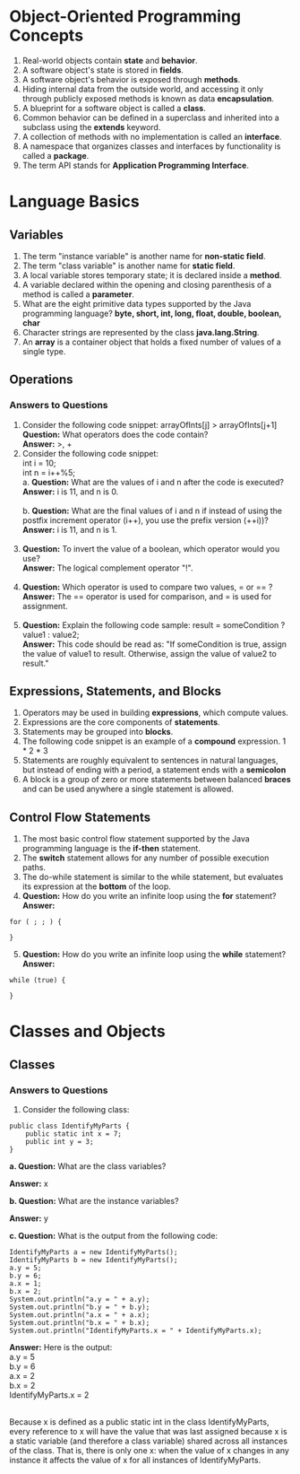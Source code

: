 # Object-Oriented Programming Concepts
1. Real-world objects contain <b>state</b> and <b>behavior</b>.
2. A software object's state is stored in <b>fields</b>.
3. A software object's behavior is exposed through <b>methods</b>.
4. Hiding internal data from the outside world, and accessing it only through publicly exposed methods is known as data <b>encapsulation</b>.
5. A blueprint for a software object is called a <b>class</b>.
6. Common behavior can be defined in a superclass and inherited into a subclass using the <b>extends</b> keyword.
7. A collection of methods with no implementation is called an <b>interface</b>.
8. A namespace that organizes classes and interfaces by functionality is called a <b>package</b>.
9. The term API stands for <b>Application Programming Interface</b>.

# Language Basics
## Variables
1. The term "instance variable" is another name for <b>non-static field</b>.
2. The term "class variable" is another name for <b>static field</b>.
3. A local variable stores temporary state; it is declared inside a <b>method</b>.
4. A variable declared within the opening and closing parenthesis of a method is called a <b>parameter</b>.
5. What are the eight primitive data types supported by the Java programming language? <b>byte, short, int, long, float, double, boolean, char</b>
6. Character strings are represented by the class <b>java.lang.String</b>.
7. An <b>array</b> is a container object that holds a fixed number of values of a single type.

## Operations
### Answers to Questions
1. Consider the following code snippet:
arrayOfInts[j] > arrayOfInts[j+1]<br>
<b>Question:</b> What operators does the code contain?<br>
<b>Answer:</b> >, +<br>
2. Consider the following code snippet:<br>
int i = 10;<br>
int n = i++%5;<br>
a. <b>Question:</b> What are the values of i and n after the code is executed?<br>
<b>Answer:</b> i is 11, and n is 0.<br><br>
b. <b>Question:</b> What are the final values of i and n if instead of using the postfix increment operator (i++), you use the prefix version (++i))?<br>
<b>Answer:</b> i is 11, and n is 1.<br><br>
3. <b>Question:</b> To invert the value of a boolean, which operator would you use?<br>
<b>Answer:</b> The logical complement operator "!".<br><br>
4. <b>Question:</b> Which operator is used to compare two values, = or == ?<br>
<b>Answer:</b> The == operator is used for comparison, and = is used for assignment.<br><br>
5. <b>Question:</b> Explain the following code sample: result = someCondition ? value1 : value2;<br>
<b>Answer:</b> This code should be read as: "If someCondition is true, assign the value of value1 to result. Otherwise, assign the value of value2 to result."

## Expressions, Statements, and Blocks
1. Operators may be used in building <b>expressions</b>, which compute values.
2. Expressions are the core components of <b>statements</b>.
3. Statements may be grouped into <b>blocks</b>.
4. The following code snippet is an example of a <b>compound</b> expression.
 1 * 2 * 3
5. Statements are roughly equivalent to sentences in natural languages, but instead of ending with a period, a statement ends with a <b>semicolon</b>
6. A block is a group of zero or more statements between balanced <b>braces</b> and can be used anywhere a single statement is allowed.

## Control Flow Statements
1. The most basic control flow statement supported by the Java programming language is the <b>if-then</b> statement.
2. The <b>switch</b> statement allows for any number of possible execution paths.
3. The do-while statement is similar to the while statement, but evaluates its expression at the <b>bottom</b> of the loop.
4. <b>Question:</b> How do you write an infinite loop using the <b>for</b> statement?
<b>Answer:</b><br>
```
for ( ; ; ) {

}
```
5. <b>Question:</b> How do you write an infinite loop using the <b>while</b> statement?
<b>Answer:</b>
```
while (true) {

}
```

# Classes and Objects
## Classes
### Answers to Questions
1. Consider the following class:
```
public class IdentifyMyParts {
    public static int x = 7;
    public int y = 3;
} 
```
<b>a. Question:</b> What are the class variables?

<b>Answer:</b> x

<b>b. Question:</b> What are the instance variables?

<b>Answer:</b> y

<b>c. Question:</b> What is the output from the following code:
```
IdentifyMyParts a = new IdentifyMyParts(); 
IdentifyMyParts b = new IdentifyMyParts(); 
a.y = 5; 
b.y = 6; 
a.x = 1; 
b.x = 2; 
System.out.println("a.y = " + a.y); 
System.out.println("b.y = " + b.y); 
System.out.println("a.x = " + a.x); 
System.out.println("b.x = " + b.x); 
System.out.println("IdentifyMyParts.x = " + IdentifyMyParts.x);
```
<b>Answer:</b> Here is the output:<br>
 a.y = 5<br> 
 b.y = 6<br> 
 a.x = 2<br> 
 b.x = 2<br>
 IdentifyMyParts.x = 2<br><br>
 
Because x is defined as a public static int in the class IdentifyMyParts, every reference to x will have the value that was last assigned because x is a static variable (and therefore a class variable) shared across all instances of the class. That is, there is only one x: when the value of x changes in any instance it affects the value of x for all instances of IdentifyMyParts.

